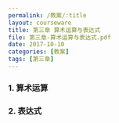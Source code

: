 ```yaml
---
permalink: /教案/:title
layout: courseware
title: 第三章 算术运算与表达式
file: 第三章-算术运算与表达式.pdf
date: 2017-10-10
categories: [教案]
tags: [第三章]
---
```

### 1. 算术运算
### 2. 表达式
